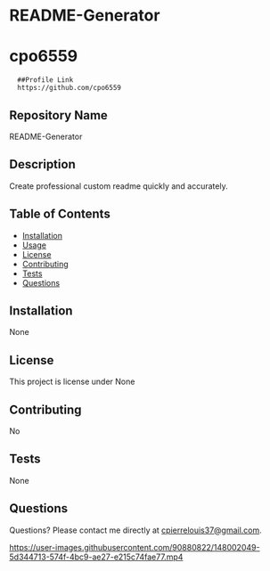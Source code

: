 # README-Generator
# cpo6559 
      ##Profile Link
      https://github.com/cpo6559


  ## Repository Name
  README-Generator
  ## Description 
  Create professional custom readme quickly and accurately.
  ## Table of Contents
  * [Installation](#installation)
  * [Usage](#usage)
  * [License](#license)
  * [Contributing](#contributing)
  * [Tests](#tests)
  * [Questions](#questions)
  
  ## Installation 
  None
  ## License 
  This project is license under None
  ## Contributing 
  No
  ## Tests
  None
  ## Questions
  Questions? Please contact me directly at cpierrelouis37@gmail.com.
  

https://user-images.githubusercontent.com/90880822/148002049-5d344713-574f-4bc9-ae27-e215c74fae77.mp4


